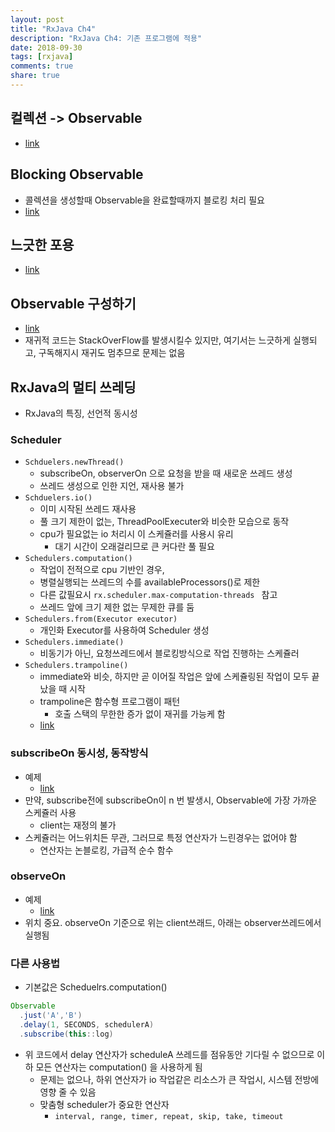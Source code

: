 ```yaml
---
layout: post
title: "RxJava Ch4"
description: "RxJava Ch4: 기존 프로그램에 적용"
date: 2018-09-30
tags: [rxjava]
comments: true
share: true
---
```


## 컬렉션 -> Observable
- [link](https://github.com/dec7/study/commit/64b9b5f0e57f316fc0779ed0197899b4f7153f44)

## Blocking Observable
- 콜렉션을 생성할때 Observable을 완료할때까지 블로킹 처리 필요
- [link](https://github.com/dec7/study/commit/64b9b5f0e57f316fc0779ed0197899b4f7153f44)

## 느긋한 포용
- [link](https://github.com/dec7/study/commit/4d2824c4d10a741a0484ae9f2f198308cc03e735)

## Observable 구성하기
- [link](https://github.com/dec7/study/commit/e2195d1b25ad86a872113acf53dada8d41f80910)
- 재귀적 코드는 StackOverFlow를 발생시킬수 있지만, 여기서는 느긋하게 실행되고, 구독해지시 재귀도 멈추므로 문제는 없음

## RxJava의 멀티 쓰레딩
- RxJava의 특징, 선언적 동시성

### Scheduler
- ```Schduelers.newThread()```
  - subscribeOn, observerOn 으로 요청을 받을 때 새로운 쓰레드 생성
  - 쓰레드 생성으로 인한 지언, 재사용 불가
- ```Schduelers.io()```
  - 이미 시작된 쓰레드 재사용
  - 풀 크기 제한이 없는, ThreadPoolExecuter와 비슷한 모습으로 동작
  - cpu가 필요없는 io 처리시 이 스케쥴러를 사용시 유리
    - 대기 시간이 오래걸리므로 큰 커다란 풀 필요
- ```Schedulers.computation() ```
  - 작업이 전적으로 cpu 기반인 경우, 
  - 병렬실행되는 쓰레드의 수를 availableProcessors()로 제한
  - 다른 값필요시 ```rx.scheduler.max-computation-threads ``` 참고
  - 쓰레드 앞에 크기 제한 없는 무제한 큐를 둠
- ```Schedulers.from(Executor executor)```
  - 개인화 Executor를 사용하여 Scheduler 생성
- ```Schedulers.immediate()```
  - 비동기가 아닌, 요청쓰레드에서 블로킹방식으로 작업 진행하는 스케쥴러
- ```Schedulers.trampoline()```
  - immediate와 비슷, 하지만 곧 이어질 작업은 앞에 스케쥴링된 작업이 모두 끝났을 때 시작
  - trampoline은 함수형 프로그램이 패턴
    - 호출 스택의 무한한 증가 없이 재귀를 가능케 함
  - [link](https://github.com/dec7/study/commit/ef7f53e9657b557a7e978f3d4b4d7db26fd92cc6)

### subscribeOn 동시성, 동작방식
- 예제
  - [link](https://github.com/dec7/study/commit/96b9e5ceaafab30bd3b208cc26fff4857b9fabed)
- 만약, subscribe전에 subscribeOn이 n 번 발생시, Observable에 가장 가까운 스케쥴러 사용
  - client는 재정의 불가
- 스케쥴러는 어느위치든 무관, 그러므로 특정 연산자가 느린경우는 없어야 함
  - 연산자는 논블로킹, 가급적 순수 함수

### observeOn
- 예제
  - [link](https://github.com/dec7/study/commit/36358d5c8f297d29723f92aa358039bb9a324532)
- 위치 중요. observeOn 기준으로 위는 client쓰래드, 아래는 observer쓰레드에서 실행됨

### 다른 사용법
- 기본값은 Scheduelrs.computation()

```java
Observable
  .just('A','B')
  .delay(1, SECONDS, schedulerA)
  .subscribe(this::log)
```

- 위 코드에서 delay 연산자가 scheduleA 쓰레드를 점유동안 기다릴 수 없으므로 이하 모든 연산자는 computation() 을 사용하게 됨
  - 문제는 없으나, 하위 연산자가 io 작업같은 리소스가 큰 작업시, 시스템 전방에 영향 줄 수 있음
  - 맞춤형 scheduler가 중요한 연산자
    - ```interval, range, timer, repeat, skip, take, timeout```